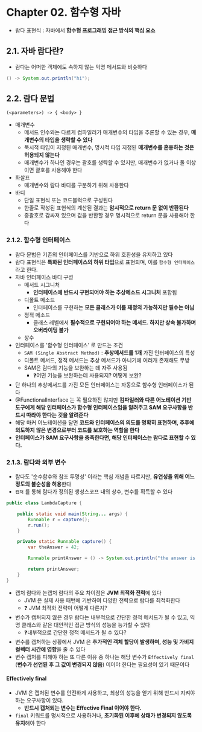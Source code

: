 # Chapter 02. 함수형 자바
- 람다 표현식 : 자바에서 **함수형 프로그래밍 접근 방식의 핵심 요소**

## 2.1. 자바 람다란?
- 람다는 어떠한 객체에도 속하지 않는 익명 메서드와 비슷하다
```java
() -> System.out.println("hi");
```

## 2.2. 람다 문법
```
(<parameters>) -> { <body> }
```
- 매개변수
  - 메서드 인수와는 다르게 컴파일러가 매개변수의 타입을 추론할 수 있는 경우, **매개변수의 타입을 생략할 수 있다**
  - 묵시적 타입이 지정된 매개변수, 명시적 타입 지정된 **매개변수를 혼용하는 것은 허용되지 않는다**
  - 매개변수가 하나인 경우는 괄호를 생략할 수 있지만, 매개변수가 없거나 둘 이상이면 괄호를 사용해야 한다
- 화살표
  - 매개변수와 람다 바디를 구분하기 위해 사용한다
- 바디
  - 단일 표현식 또는 코드블럭으로 구성된다
  - 한줄로 작성된 표현식의 계산된 결과는 **암시적으로 return 문 없이 반환된다**
  - 중괄호로 감싸져 있으며 값을 반환할 경우 명시적으로 return 문을 사용해야 한다

### 2.1.2. 함수형 인터페이스
- 람다 문법은 기존의 인터페이스를 기반으로 하위 호환성을 유지하고 있다
- 람다 표현식은 **특화된 인터페이스의 하위 타입**으로 표현되며, 이를 `함수형 인터페이스` 라고 한다.
- 자바 인터페이스 바디 구성 
  - 메서드 시그니처
    - **인터페이스에 반드시 구현되어야 하는 추상메소드 시그니처** 포함됨
  - 디폴트 메소드
    - 인터페이스를 구현하는 **모든 클래스가 이를 재정의 가능하지만 필수는 아님**
  - 정적 메소드
    - 클래스 레벨에서 **필수적으로 구현되어야 하는 메서드. 하지만 상속 불가하며 오버라이딩 불가**
  - 상수
- 인터페이스를 '함수형 인터페이스' 로 만드는 조건
  - `SAM (Single Abstract Method)` : **추상메서드를 1개** 가진 인터페이스의 특성
  - 디폴트 메서드, 정적 메서드는 추상 메서드가 아니기에 여러개 존재해도 무방
  - SAM은 람다의 기능을 보완하는 데 자주 사용됨
    - ❓어떤 기능을 보완하는데 사용되지? 어떻게 보완?
- 단 하나의 추상메서드를 가진 모든 인터페이스는 자동으로 함수형 인터페이스가 된다
- @FunctionalInterface 는 꼭 필요하진 않지만 **컴파일러와 다른 어노테이션 기반 도구에게 해당 인터페이스가 함수형 인터페이스임을 알려주고 SAM 요구사항을 반드시 따라야 한다는 것을 알려준다**
- 해당 마커 어노테이션을 달면 **코드와 인터페이스의 의도를 명확히 표현하며, 추후에 의도하지 않은 변경으로부터 코드를 보호하는 역할을 한다**
- **인터페이스가 SAM 요구사항을 충족한다면, 해당 인터페이스는 람다로 표현할 수 있다.**

### 2.1.3. 람다와 외부 변수
- 람다도 '순수함수와 참조 투명성' 이라는 핵심 개념을 따르지만, **유연성을 위해 어느정도의 불순성을 허용**한다
- `캡처` 를 통해 람다가 정의된 생성스코프 내의 상수, 변수를 획득할 수 있다
```java
public class LambdaCapture {

    public static void main(String... args) {
        Runnable r = capture();
        r.run();
    }

    private static Runnable capture() {
        var theAnswer = 42;

        Runnable printAnswer = () -> System.out.println("the answer is " + theAnswer);

        return printAnswer;
    }
}
```
- 캡처 람다와 논캡처 람다의 주요 차이점은 **JVM 최적화 전략**에 있다
  - JVM 은 실제 사용 패턴에 기반하여 다양한 전략으로 람다를 최적화한다
  - ❓ JVM 최적화 전략이 어떻게 다른지?
- 변수가 캡처되지 않은 경우 람다는 내부적으로 간단한 정적 메서드가 될 수 있고, 익명 클래스와 같은 대안적인 접근 방식의 성능을 능가할 수 있다
  - ❓내부적으로 간단한 정적 메서드가 될 수 있다? 
- 변수를 캡처하는 상황에서 JVM 은 **추가적인 객체 할당이 발생하며, 성능 및 가비지 컬렉터 시간에 영향**을 줄 수 있다
- 변수 캡처를 피해야 하는 또 다른 이유 중 하나는 해당 변수가 `Effectively final` (**변수가 선언된 후 그 값이 변경되지 않음**) 이어야 한다는 필요성이 있기 때문이다

#### Effectively final
- JVM 은 캡처된 변수를 안전하게 사용하고, 최상의 성능을 얻기 위해 반드시 지켜야 하는 요구사항이 있다.
  - **반드시 캡처되는 변수는 Effective Final 이어야 한다.**
- `final` 키워드를 명시적으로 사용하거나, **초기화된 이후에 상태가 변경되지 않도록 유지**해야 한다